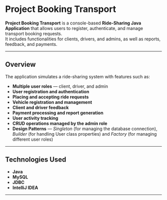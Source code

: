 # Project Booking Transport

**Project Booking Transport** is a console-based **Ride-Sharing Java Application** that allows users to register, authenticate, and manage transport booking requests.  
It includes functionalities for clients, drivers, and admins, as well as reports, feedback, and payments.

---

## Overview

The application simulates a ride-sharing system with features such as:
- **Multiple user roles** — client, driver, and admin
- **User registration and authentication**
- **Placing and accepting ride requests**
- **Vehicle registration and management**
- **Client and driver feedback**
- **Payment processing and report generation**
- **User activity tracking**
- **CRUD operations managed by the admin role**
- **Design Patterns** — *Singleton* (for managing the database connection), *Builder* (for handling User class properties) and *Factory* (for managing different user roles)

---

## Technologies Used

- **Java**
- **MySQL**
- **JDBC**
- **IntelliJ IDEA**

---
